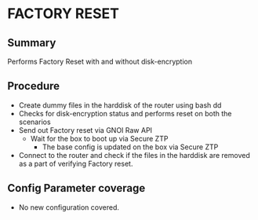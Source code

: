 # FACTORY RESET 

## Summary
Performs Factory Reset with and without disk-encryption 

## Procedure
*   Create dummy files in the harddisk of the router using bash dd
*   Checks for disk-encryption status and performs reset on both the scenarios
*   Send out Factory reset via GNOI Raw API 
    *  Wait for the box to boot up via Secure ZTP  
        *   The base config is updated on the box via Secure ZTP  
*   Connect to the router and check if the files in the harddisk are removed as a part of verifying Factory reset. 

## Config Parameter coverage

*   No new configuration covered.

